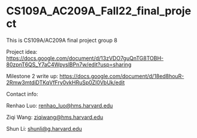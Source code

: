 # CS109A_AC209A_Fall22_final_project

This is CS109A/AC209A final project group 8

Project idea: https://docs.google.com/document/d/13zVDO7guQnTG8TOBH-80zpnT6QS_Y7aC4WpyslBPn7w/edit?usp=sharing

Milestone 2 write up: https://docs.google.com/document/d/18ed8houR-2Rmw3mtdiDTKqVfFry0vkHRuSp0Zl0VbUk/edit

Contact info:

Renhao Luo: renhao_luo@hms.harvard.edu

Ziqi Wang: ziqiwang@hms.harvard.edu

Shun Li: shunli@g.harvard.edu
